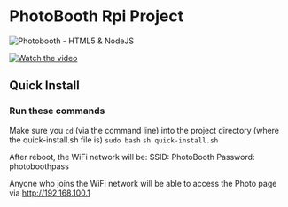 # PhotoBooth Rpi Project

![Photobooth - HTML5 & NodeJS](https://photobooth.raymondlewisjones.com/images/card.jpg)

[![Watch the video](https://photobooth.raymondlewisjones.com/images/preview.jpg?r=123)](https://www.youtube.com/watch?v=kW3Qoou4UmI)

## Quick Install
### Run these commands
Make sure you `cd` (via the command line) into the project directory (where the quick-install.sh file is)
`sudo bash`
`sh quick-install.sh`

After reboot, the WiFi network will be:
SSID: PhotoBooth
Password: photoboothpass

Anyone who joins the WiFi network will be able to access the Photo page via http://192.168.100.1
